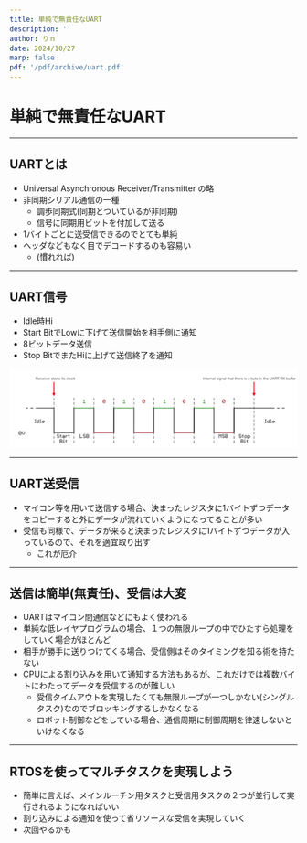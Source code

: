```yaml
---
title: 単純で無責任なUART
description: ''
author: りｎ
date: 2024/10/27
marp: false
pdf: '/pdf/archive/uart.pdf'
---
```


# 単純で無責任なUART

---

## UARTとは

- Universal Asynchronous Receiver/Transmitter の略
- 非同期シリアル通信の一種
  - 調歩同期式(同期とついているが非同期)
  - 信号に同期用ビットを付加して送る
- 1バイトごとに送受信できるのでとても単純
- ヘッダなどもなく目でデコードするのも容易い
  - (慣れれば)

---

## UART信号

- Idle時Hi
- Start BitでLowに下げて送信開始を相手側に通知
- 8ビットデータ送信
- Stop BitでまたHiに上げて送信終了を通知

![](uart_timing.png)

---

## UART送受信

- マイコン等を用いて送信する場合、決まったレジスタに1バイトずつデータをコピーすると外にデータが流れていくようになってることが多い
- 受信も同様で、データが来ると決まったレジスタに1バイトずつデータが入っているので、それを適宜取り出す
  - これが厄介

---

## 送信は簡単(無責任)、受信は大変

- UARTはマイコン間通信などにもよく使われる
- 単純な低レイヤプログラムの場合、１つの無限ループの中でひたすら処理をしていく場合がほとんど
- 相手が勝手に送りつけてくる場合、受信側はそのタイミングを知る術を持たない
- CPUによる割り込みを用いて通知する方法もあるが、これだけでは複数バイトにわたってデータを受信するのが難しい
    - 受信タイムアウトを実現したくても無限ループが一つしかない(シングルタスク)なのでブロッキングするしかなくなる
    - ロボット制御などをしている場合、通信周期に制御周期を律速しないといけなくなる

---

## RTOSを使ってマルチタスクを実現しよう

- 簡単に言えば、メインルーチン用タスクと受信用タスクの２つが並行して実行されるようになればいい
- 割り込みによる通知を使って省リソースな受信を実現していく
- 次回やるかも
